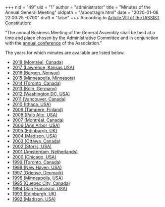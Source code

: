 +++
nid = "49"
uid = "1"
author = "administrator"
title = "Minutes of the Annual General Meeting"
oldpath = "/about/agm.html"
date = "2020-01-08 22:00:25 -0700"
draft = "false"
+++
According to [Article VIII of the IASSIST Constitution](/about/iassist-constitution#article8):

"The annual Business Meeting of the General Assembly shall be held at a time and place chosen by the Administrative Committee and in conjunction with the [annual conference](/conferences/archive) of the Association."

The years for which minutes are available are listed below.

-   [2018 (Montréal, Canada)](/about/general-assembly-minutes-2018) 
-   [2017 (Lawrence, Kansas USA)](/about/general-assembly-minutes-2017) 
-   [2016 (Bergen, Norway)](/about/general-assembly-minutes-2016)
-   [2015 (Minneapolis, Minnesota)](/about/general-assembly-minutes-2015)
-   [2014 (Toronto, Canada)](/about/general-assembly-minutes-2014)
-   [2013 (Köln, Germany)](/about/general-assembly-minutes-2013)
-   [2012 (Washington DC, USA)](/about/general-assembly-minutes-2012)
-   [2011 (Vancouver, Canada)](/about/general-assembly-minutes-2011)
-   [2010 (Ithaca, USA)](/about/general-assembly-minutes-2010)
-   [2009 (Tampere, Finland)](/about/general-assembly-minutes-2009)
-   [2008 (Palo Alto, USA)](/about/general-assembly-minutes-2008)
-   [2007 (Montréal, Canada)](/about/general-assembly-minutes-2007)
-   [2006 (Ann Arbor, USA)](/about/general-assembly-minutes-2006)
-   [2005 (Edinburgh, UK)](/about/general-assembly-minutes-2005)
-   [2004 (Madison, USA)](/about/general-assembly-minutes-2004)
-   [2003 (Ottawa, Canada)](/about/general-assembly-minutes-2003)
-   [2002 (Storrs, USA)](/about/general-assembly-minutes-2002)
-   [2001 (Amsterdam, Netherlands)](/about/general-assembly-minutes-2001)
-   [2000 (Chicago, USA)](/about/general-assembly-minutes-2000)
-   [1999 (Toronto, Canada)](/about/general-assembly-minutes-1999)
-   [1998 (New Haven, USA)](/about/general-assembly-minutes-1998)
-   [1997 (Odense, Denmark)](/about/general-assembly-minutes-1997)
-   [1996 (Minneapolis, USA)](/about/general-assembly-minutes-1996)
-   [1995 (Quebec City, Canada)](/about/general-assembly-minutes-1995)
-   [1994 (San Francisco, USA)](/about/general-assembly-minutes-1994)
-   [1993 (Edinburgh, UK)](/about/general-assembly-minutes-1993)
-   [1992 (Madison, USA)](/about/general-assembly-minutes-1992)
